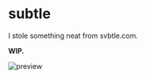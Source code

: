 # subtle

I stole something neat from svbtle.com.

**WIP.**

![preview](http://ww4.sinaimg.cn/large/a15b4afegw1euyt2svx5yj20ru0d50t9.jpg) 